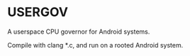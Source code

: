 # USERGOV
A userspace CPU governor for Android systems.

Compile with clang *.c, and run on a rooted Android system.
